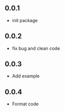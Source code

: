 ## 0.0.1

* init package

## 0.0.2
* fix bug and clean code

## 0.0.3
* Add example

## 0.0.4
* Format code
